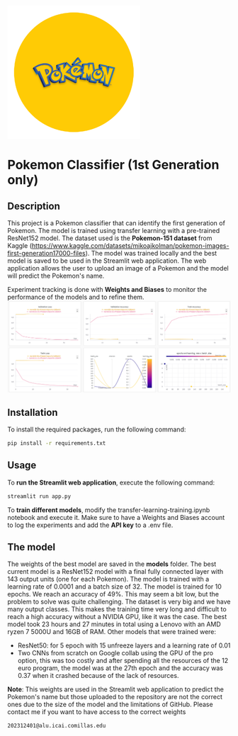 
<img src="img/pokemon-logo.png" width="300">

# Pokemon Classifier (1st Generation only)

## Description
This project is a Pokemon classifier that can identify the first generation of Pokemon. The model is trained using transfer learning with a pre-trained ResNet152 model. The dataset used is the **Pokemon-151 dataset** from Kaggle (https://www.kaggle.com/datasets/mikoajkolman/pokemon-images-first-generation17000-files). The model was trained locally and the best model is saved to be used in the Streamlit web application. The web application allows the user to upload an image of a Pokemon and the model will predict the Pokemon's name.

Experiment tracking is done with **Weights and Biases** to monitor the performance of the models and to refine them.
![alt text](image.png)

## Installation
To install the required packages, run the following command:
```bash
pip install -r requirements.txt
```

## Usage
To **run the Streamlit web application**, execute the following command:
```bash
streamlit run app.py
```

To **train different models**, modify the transfer-learning-training.ipynb notebook and execute it. Make sure to have a Weights and Biases account to log the experiments and add the **API key** to a .env file.

## The model
The weights of the best model are saved in the **models** folder. The best current model is a ResNet152 model with a final fully connected layer with 143 output units (one for each Pokemon). The model is trained with a learning rate of 0.0001 and a batch size of 32. The model is trained for 10 epochs.
We reach an accuracy of 49%. This may seem a bit low, but the problem to solve was quite challenging. The dataset is very big and we have many output classes. This makes the training time very long and difficult to reach a high accuracy without a NVIDIA GPU, like it was the case.
The best model took 23 hours and 27 minutes in total using a Lenovo with an AMD ryzen 7 5000U and 16GB of RAM.
Other models that were trained were:
- ResNet50: for 5 epoch with 15 unfreeze layers and a learning rate of 0.01
- Two CNNs from scratch on Google collab using the GPU of the pro option, this was too costly and after spending all the resources of the 12 euro program, the model was at the 27th epoch and the accuracy was 0.37 when it crashed because of the lack of resources.

**Note**:
This weights are used in the Streamlit web application to predict the Pokemon's name but those uploaded to the repository are not the correct ones due to the size of the model and the limitations of GitHub. Please contact me if you want to have access to the correct weights 
```
202312401@alu.icai.comillas.edu
```